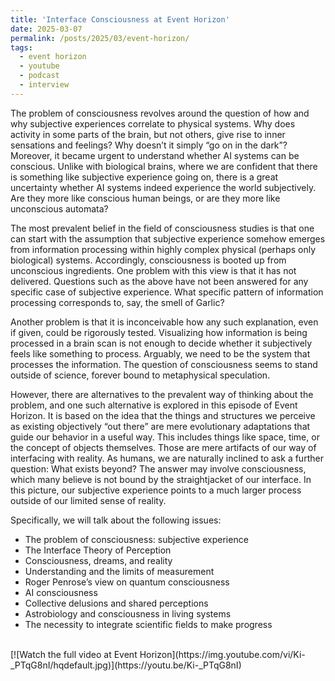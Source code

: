 ```yaml
---
title: 'Interface Consciousness at Event Horizon'
date: 2025-03-07
permalink: /posts/2025/03/event-horizon/
tags:
  - event horizon
  - youtube
  - podcast
  - interview
---
```


<!-- Introduction to an interview on the show Event Horizon with Prof. Robert Prentner -->
The problem of consciousness revolves around the question of how and why subjective experiences correlate to physical systems. Why does activity in some parts of the brain, but not others, give rise to inner sensations and feelings? Why doesn’t it simply “go on in the dark”? Moreover, it became urgent to understand whether AI systems can be conscious. Unlike with biological brains, where we are confident that there is something like subjective experience going on, there is a great uncertainty whether AI systems indeed experience the world subjectively. Are they more like conscious human beings, or are they more like unconscious automata? 

The most prevalent belief in the field of consciousness studies is that one can start with the assumption that subjective experience somehow emerges from information processing within highly complex physical (perhaps only biological) systems. Accordingly, consciousness is booted up from unconscious ingredients. One problem with this view is that it has not delivered. Questions such as the above have not been answered for any specific case of subjective experience. What specific pattern of information processing corresponds to, say, the smell of Garlic? 

Another problem is that it is inconceivable how any such explanation, even if given, could be rigorously tested. Visualizing how information is being processed in a brain scan is not enough to decide whether it subjectively feels like something to process. Arguably, we need to be the system that processes the information. The question of consciousness seems to stand outside of science, forever bound to metaphysical speculation. 

However, there are alternatives to the prevalent way of thinking about the problem, and one such alternative is explored in this episode of Event Horizon. It is based on the idea that the things and structures we perceive as existing objectively “out there” are mere evolutionary adaptations that guide our behavior in a useful way. This includes things like space, time, or the concept of objects themselves. Those are mere artifacts of our way of interfacing with reality. As humans, we are naturally inclined to ask a further question: What exists beyond? The answer may involve consciousness, which many believe is not bound by the straightjacket of our interface. In this picture, our subjective experience points to a much larger process outside of our limited sense of reality. 

Specifically, we will talk about the following issues:
*	The problem of consciousness: subjective experience
*	The Interface Theory of Perception
*	Consciousness, dreams, and reality
*	Understanding and the limits of measurement
*	Roger Penrose’s view on quantum consciousness
*	AI consciousness 
*	Collective delusions and shared perceptions 
*	Astrobiology and consciousness in living systems
*	The necessity to integrate scientific fields to make progress 

<br>
[![Watch the full video at Event Horizon](https://img.youtube.com/vi/Ki-_PTqG8nI/hqdefault.jpg)](https://youtu.be/Ki-_PTqG8nI)

<!-- Watch the [full video at Event Horizon](https://youtu.be/Ki-_PTqG8nI?t=0&si=1lsXL_4pK-GZ6VZ4) -->